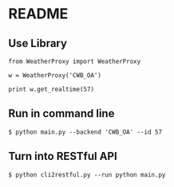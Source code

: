 README
===

Use Library
---

```
from WeatherProxy import WeatherProxy

w = WeatherProxy('CWB_OA')

print w.get_realtime(57)

```

Run in command line
---
```
$ python main.py --backend 'CWB_OA' --id 57
```

Turn into RESTful API
---
```
$ python cli2restful.py --run python main.py
```
